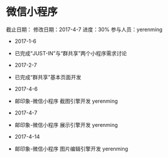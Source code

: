 # 微信小程序
截止日期：
修改日期：2017-4-7
进度：30% 
参与人员：yerenming

- 2017-1-6 
* 已完成“JUST-IN”与“群共享”两个小程序需求讨论

- 2017-2-7 
* 已完成“群共享”基本页面开发

- 2017-4-6
* 邮印象-微信小程序 截图引擎开发 yerenming

- 2017-4-7
* 邮印象-微信小程序 展示引擎开发 yerenming

- 2017-4-14
* 邮印象-微信小程序 图片编辑引擎开发 yerenming


